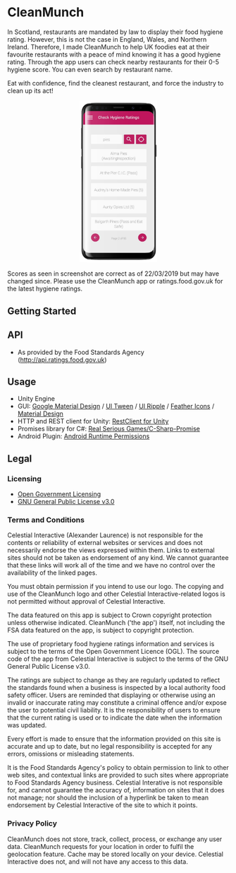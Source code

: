 # CleanMunch
In Scotland, restaurants are mandated by law to display their food hygiene rating. However, this is not the case in England, Wales, and Northern Ireland. Therefore, I made CleanMunch to help UK foodies eat at their favourite restaurants with a peace of mind knowing it has a good hygiene rating. Through the app users can check nearby restaurants for their 0-5 hygiene score. You can even search by restaurant name. 

Eat with confidence, find the cleanest restaurant, and force the industry to clean up its act!

<p align="center">
<img src="https://raw.githubusercontent.com/alexlaurence/CleanMunch/master/galaxy-s9-mockup-template-against-transparent-background-a19508.png" data-canonical-src="https://raw.githubusercontent.com/alexlaurence/CleanMunch/master/galaxy-s9-mockup-template-against-transparent-background-a19508.png" width="35%"/>
</p>

Scores as seen in screenshot are correct as of 22/03/2019 but may have changed since. Please use the CleanMunch app or ratings.food.gov.uk for the latest hygiene ratings.

## Getting Started
## API
- As provided by the Food Standards Agency (http://api.ratings.food.gov.uk)

## Usage
- Unity Engine
- GUI: [Google Material Design](https://assetstore.unity.com/packages/tools/particles-effects/google-material-design-47141) / [UI Tween](https://assetstore.unity.com/packages/tools/animation/ui-tween-38583) / [UI Ripple](https://assetstore.unity.com/packages/tools/gui/uiripple-46243) / [Feather Icons](https://github.com/feathericons/feather) / [Material Design](https://material.io)
- HTTP and REST client for Unity: [RestClient for Unity](https://github.com/proyecto26/RestClient)
- Promises library for C#: [Real Serious Games/C-Sharp-Promise](https://github.com/Real-Serious-Games/C-Sharp-Promise)
- Android Plugin: [Android Runtime Permissions](https://github.com/yasirkula/UnityAndroidRuntimePermissions)

## Legal
### Licensing
- [Open Government Licensing](http://www.nationalarchives.gov.uk/doc/open-government-licence/version/3/)
- [GNU General Public License v3.0](https://github.com/alexlaurence/CleanMunch/blob/master/LICENSE)

### Terms and Conditions
Celestial Interactive (Alexander Laurence) is not responsible for the contents or reliability of external websites or services and does not necessarily endorse the views expressed within them. Links to external sites should not be taken as endorsement of any kind. We cannot guarantee that these links will work all of the time and we have no control over the availability of the linked pages.

You must obtain permission if you intend to use our logo. The copying and use of the CleanMunch logo and other Celestial Interactive-related logos is not permitted without approval of Celestial Interactive.

The data featured on this app is subject to Crown copyright protection unless otherwise indicated. CleanMunch ('the app') itself, not including the FSA data featured on the app, is subject to copyright protection.

The use of proprietary food hygiene ratings information and services is subject to the terms of the Open Government Licence (OGL). The source code of the app from Celestial Interactive is subject to the terms of the GNU General Public License v3.0.

The ratings are subject to change as they are regularly updated to reflect the standards found when a business is inspected by a local authority food safety officer. Users are reminded that displaying or otherwise using an invalid or inaccurate rating may constitute a criminal offence and/or expose the user to potential civil liability. It is the responsibility of users to ensure that the current rating is used or to indicate the date when the information was updated.

Every effort is made to ensure that the information provided on this site is accurate and up to date, but no legal responsibility is accepted for any errors, omissions or misleading statements.

It is the Food Standards Agency's policy to obtain permission to link to other web sites, and contextual links are provided to such sites where appropriate to Food Standards Agency business. Celestial Interative is not responsible for, and cannot guarantee the accuracy of, information on sites that it does not manage; nor should the inclusion of a hyperlink be taken to mean endorsement by Celestial Interactive of the site to which it points.


### Privacy Policy

CleanMunch does not store, track, collect, process, or exchange any user data. CleanMunch requests for your location in order to fulfil the geolocation feature. Cache may be stored locally on your device. Celestial Interactive does not, and will not have any access to this data.
